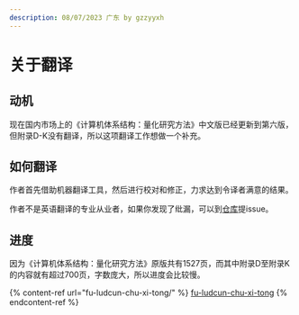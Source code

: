 ```yaml
---
description: 08/07/2023 广东 by gzzyyxh
---
```


# 关于翻译

## 动机

现在国内市场上的《计算机体系结构：量化研究方法》中文版已经更新到第六版，但附录D-K没有翻译，所以这项翻译工作想做一个补充。

## 如何翻译

作者首先借助机器翻译工具，然后进行校对和修正，力求达到令译者满意的结果。

作者不是英语翻译的专业从业者，如果你发现了纰漏，可以到[仓库](https://github.com/gzzyyxh/Computer-Architecture-A-Quantitative-Approach-CN-appendix-D-K/tree/main)提issue。

## 进度

因为《计算机体系结构：量化研究方法》原版共有1527页，而其中附录D至附录K的内容就有超过700页，字数庞大，所以进度会比较慢。

{% content-ref url="fu-ludcun-chu-xi-tong/" %}
[fu-ludcun-chu-xi-tong](fu-ludcun-chu-xi-tong/)
{% endcontent-ref %}
